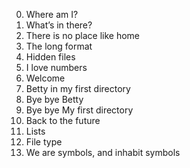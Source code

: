 0. Where am I? 
1. What’s in there? 
2. There is no place like home 
3. The long format 
4. Hidden files 
5. I love numbers 
6. Welcome 
7. Betty in my first directory 
8. Bye bye Betty 
9. Bye bye My first directory 
10. Back to the future 
11. Lists 
12. File type 
13. We are symbols, and inhabit symbols
